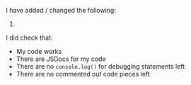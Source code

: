 I have added / changed the following:

1. 


I did check that:

- My code works
- There are JSDocs for my code
- There are no `console.log()` for debugging statements left
- There are no commented out code pieces left

